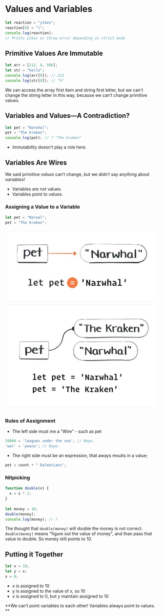 # Values and Variables

```js
let reaction = "yikes";
reaction[0] = "l";
console.log(reaction);
// Prints yikes or throw error depending on strict mode
```

## Primitive Values Are Immutable

```js
let arr = [212, 8, 506];
let str = "hello";
console.log(arr[0]); // 212
console.log(str[0]); // "h"
```

We can access the array first item and string first letter, but we can't change the string letter in this way, because we can’t change primitive values.

## Variables and Values—A Contradiction?

```js
let pet = "Narwhal";
pet = "The Kraken";
console.log(pet); // ? "The kraken"
```

- Immutability doesn’t play a role here.

## Variables Are Wires

We said primitive _values_ can’t change, but we didn’t say anything about _variables_!

- Variables are not values.
- Variables point to values.

### Assigning a Value to a Variable

```js
let pet = "Narwal";
pet = "The Kraken";
```

!["Assign Narwhal"](./assign-narwhal.jpg)
!["Change assign to the kraken"](./assign-the-kraken.jpg)

### Rules of Assignment

- The left side must me a "Wire" - such as pet

```js
20000 = 'leagues under the sea'; // Nope.
'war' = 'peace'; // Nope.
```

- The right side must be an expression, that aways results in a value;

```js
pet = count + " Dalmatians";
```

### Nitpicking

```js
function double(x) {
  x = x * 2;
}

let money = 10;
double(money);
console.log(money); // ?
```

The thought that `double(money)` will double the money is not correct. `double(money)` means "figure out the value of money", and than pass that value to double. So money still points to 10.

## Putting it Together

```js
let x = 10;
let y = x;
x = 0;
```

- x is assigned to 10
- y is assigned to the value of x, so 10
- x is assigned to 0, but y maintain assigned to 10

**We can’t point variables to each other! Variables always point to values. **
